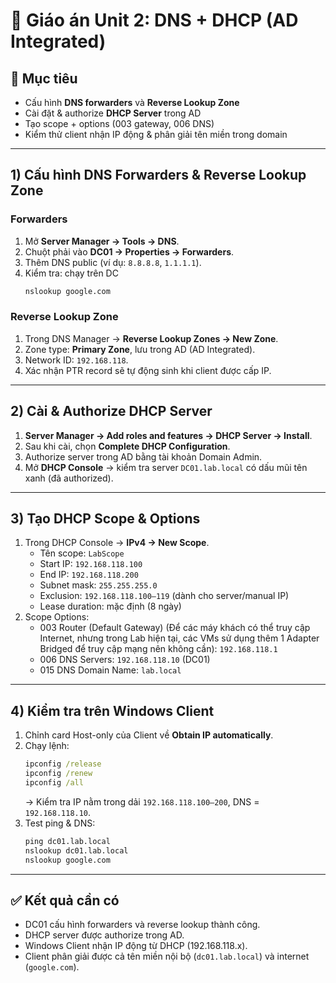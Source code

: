 # 📘 Giáo án Unit 2: DNS + DHCP (AD Integrated)

## 🎯 Mục tiêu

- Cấu hình **DNS forwarders** và **Reverse Lookup Zone**
- Cài đặt & authorize **DHCP Server** trong AD
- Tạo scope + options (003 gateway, 006 DNS)
- Kiểm thử client nhận IP động & phân giải tên miền trong domain

---

## 1) Cấu hình DNS Forwarders & Reverse Lookup Zone

### Forwarders

1. Mở **Server Manager → Tools → DNS**.
2. Chuột phải vào **DC01 → Properties → Forwarders**.
3. Thêm DNS public (ví dụ: `8.8.8.8`, `1.1.1.1`).
4. Kiểm tra: chạy trên DC
   ```cmd
   nslookup google.com
   ```

### Reverse Lookup Zone

1. Trong DNS Manager → **Reverse Lookup Zones → New Zone**.
2. Zone type: **Primary Zone**, lưu trong AD (AD Integrated).
3. Network ID: `192.168.118`.
4. Xác nhận PTR record sẽ tự động sinh khi client được cấp IP.

---

## 2) Cài & Authorize DHCP Server

1. **Server Manager → Add roles and features → DHCP Server → Install**.
2. Sau khi cài, chọn **Complete DHCP Configuration**.
3. Authorize server trong AD bằng tài khoản Domain Admin.
4. Mở **DHCP Console** → kiểm tra server `DC01.lab.local` có dấu mũi tên xanh (đã authorized).

---

## 3) Tạo DHCP Scope & Options

1. Trong DHCP Console → **IPv4 → New Scope**.
   - Tên scope: `LabScope`
   - Start IP: `192.168.118.100`
   - End IP: `192.168.118.200`
   - Subnet mask: `255.255.255.0`
   - Exclusion: `192.168.118.100–119` (dành cho server/manual IP)
   - Lease duration: mặc định (8 ngày)
2. Scope Options:
   - 003 Router (Default Gateway) (Để các máy khách có thể truy cập Internet, nhưng trong Lab hiện tại, các VMs sử dụng thêm 1 Adapter Bridged để truy cập mạng nên không cần): `192.168.118.1`
   - 006 DNS Servers: `192.168.118.10` (DC01)
   - 015 DNS Domain Name: `lab.local`

---

## 4) Kiểm tra trên Windows Client

1. Chỉnh card Host-only của Client về **Obtain IP automatically**.
2. Chạy lệnh:
   ```cmd
   ipconfig /release
   ipconfig /renew
   ipconfig /all
   ```
   → Kiểm tra IP nằm trong dải `192.168.118.100–200`, DNS = `192.168.118.10`.
3. Test ping & DNS:
   ```cmd
   ping dc01.lab.local
   nslookup dc01.lab.local
   nslookup google.com
   ```

---

## ✅ Kết quả cần có

- DC01 cấu hình forwarders và reverse lookup thành công.
- DHCP server được authorize trong AD.
- Windows Client nhận IP động từ DHCP (192.168.118.x).
- Client phân giải được cả tên miền nội bộ (`dc01.lab.local`) và internet (`google.com`).
